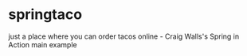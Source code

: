 # springtaco
just a place where you can order tacos online - Craig Walls's Spring in Action main example
